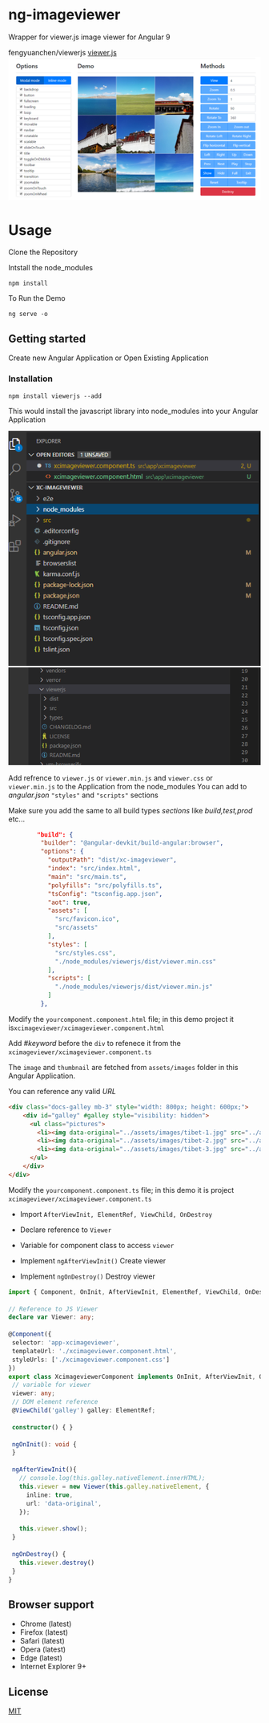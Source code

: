 # ng-imageviewer
Wrapper for viewer.js image viewer for Angular 9

fengyuanchen/viewerjs   <a href="https://github.com/fengyuanchen/viewerjs">viewer.js</a>
![Javascript Viewer](/images/viewerdemo.PNG)

# Usage

Clone the Repository 

Intstall the node_modules 

```shell
npm install
```
To Run the Demo

```shell
ng serve -o
```



## Getting started

Create new Angular Application or Open Existing Application

### Installation

```shell
npm install viewerjs --add
```
This would install the javascript library into node_modules into your Angular Application

![Angular Project folder](/images/project.PNG)
![Angular node_modules folder](/images/node_modules.PNG)


Add refrence to ```viewer.js``` or ```viewer.min.js``` and ```viewer.css``` or ```viewer.min.js``` to the Application from the node_modules
You can add to _angular.json_ ```"styles"``` and ```"scripts"``` sections

Make sure you add the same to all build types *sections* like _build,test,prod_ etc...


 ```json
         "build": {
          "builder": "@angular-devkit/build-angular:browser",
          "options": {
            "outputPath": "dist/xc-imageviewer",
            "index": "src/index.html",
            "main": "src/main.ts",
            "polyfills": "src/polyfills.ts",
            "tsConfig": "tsconfig.app.json",
            "aot": true,
            "assets": [
              "src/favicon.ico",
              "src/assets"
            ],
            "styles": [
              "src/styles.css",
              "./node_modules/viewerjs/dist/viewer.min.css"
            ],
            "scripts": [
              "./node_modules/viewerjs/dist/viewer.min.js"
            ]
          },
```

Modify the ```yourcomponent.component.html``` file; in this demo project it is```xcimageviewer/xcimageviewer.component.html```

Add #_keyword_ before the ```div``` to refenece it from the ```xcimageviewer/xcimageviewer.component.ts```

The ```image``` and ```thumbnail``` are fetched from  ```assets/images``` folder in this Angular Application.

You can reference any valid _URL_

```html
<div class="docs-galley mb-3" style="width: 800px; height: 600px;">
    <div id="galley" #galley style="visibility: hidden">
      <ul class="pictures">
        <li><img data-original="../assets/images/tibet-1.jpg" src="../assets/images/thumbnails/tibet-1.jpg" alt="Cuo Na Lake"></li>
        <li><img data-original="../assets/images/tibet-2.jpg" src="../assets/images/thumbnails/tibet-2.jpg" alt="Tibetan Plateau"></li>
        <li><img data-original="../assets/images/tibet-3.jpg" src="../assets/images/thumbnails/tibet-3.jpg" alt="Jokhang Temple"></li>
      </ul>
    </div>
</div>
```

Modify the ```yourcomponent.component.ts``` file; in this demo it is project ```xcimageviewer/xcimageviewer.component.ts```


 - Import ```AfterViewInit, ElementRef, ViewChild, OnDestroy```

 - Declare reference to ```Viewer```

 - Variable for component class to access ```viewer```
 
 - Implement ```ngAfterViewInit()``` Create viewer 

 - Implement ```ngOnDestroy()``` Destroy viewer

 
 ```ts
import { Component, OnInit, AfterViewInit, ElementRef, ViewChild, OnDestroy } from '@angular/core';

// Reference to JS Viewer
declare var Viewer: any;

@Component({
  selector: 'app-xcimageviewer',
  templateUrl: './xcimageviewer.component.html',
  styleUrls: ['./xcimageviewer.component.css']
})
export class XcimageviewerComponent implements OnInit, AfterViewInit, OnDestroy {
  // variable for viewer
  viewer: any;
  // DOM element reference
  @ViewChild('galley') galley: ElementRef;

  constructor() { }

  ngOnInit(): void {
  }

  ngAfterViewInit(){
    // console.log(this.galley.nativeElement.innerHTML);
    this.viewer = new Viewer(this.galley.nativeElement, {
      inline: true,
      url: 'data-original',
    });

    this.viewer.show();
  }

  ngOnDestroy() {
    this.viewer.destroy()
  }
}

```
## Browser support

- Chrome (latest)
- Firefox (latest)
- Safari (latest)
- Opera (latest)
- Edge (latest)
- Internet Explorer 9+

## License

[MIT](https://opensource.org/licenses/MIT)
